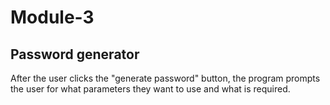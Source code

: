# Module-3

## Password generator 

After the user clicks the "generate password" button, the program prompts the user for what parameters they want to use and what is required.

